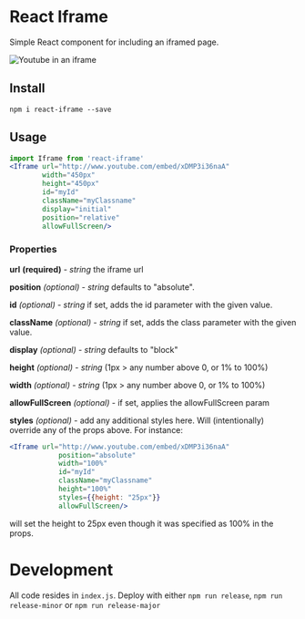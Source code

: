# React Iframe

Simple React component for including an iframed page.

![Youtube in an iframe](screenshot.PNG)

## Install
`npm i react-iframe --save`

## Usage

```jsx
import Iframe from 'react-iframe'
<Iframe url="http://www.youtube.com/embed/xDMP3i36naA"
        width="450px"
        height="450px"
        id="myId"
        className="myClassname"
        display="initial"
        position="relative"
        allowFullScreen/>
```
            
### Properties

**url** **(required)** - *string* the iframe url

**position** _(optional)_ - *string* defaults to "absolute".

**id** _(optional)_ - *string* if set, adds the id parameter with the given value.

**className** _(optional)_ - *string* if set, adds the class parameter with the given value.

**display** _(optional)_ - *string* defaults to "block"

**height** _(optional)_ - *string* (1px > any number above 0, or 1% to 100%)

**width** _(optional)_ - *string* (1px > any number above 0, or 1% to 100%)

**allowFullScreen** _(optional)_ - if set, applies the allowFullScreen param

**styles** _(optional)_ - add any additional styles here. Will (intentionally) override any of the props 
above. For instance:

```jsx
<Iframe url="http://www.youtube.com/embed/xDMP3i36naA"
            position="absolute"
            width="100%"
            id="myId"
            className="myClassname"
            height="100%"
            styles={{height: "25px"}}
            allowFullScreen/>
```

will set the height to 25px even though it was specified as 100% in the props.

# Development

All code resides in `index.js`. Deploy with either `npm run release`, `npm run release-minor` or `npm run release-major`
